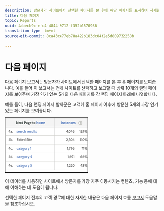 ```yaml
---
description: 방문자가 사이트에서 선택한 페이지를 본 후에 해당 페이지를 표시하여 자세한 사이트 경로 분석을 제공합니다. 예를 들어 이 보고서는 전체 사이트를 선택하고 보고할 때 상위 10개의 랜딩 페이지를 보여주며 가장 인기 있는 5개의 다음 페이지를 각 랜딩 페이지 아래에 나열합니다. 이 데이터를 사용하면 사이트에서 방문자를 가장 자주 이동시키는 컨텐츠, 기능 등에 대해 이해하는 데 도움이 됩니다.
title: 다음 페이지
topic: Reports
uuid: 4abecb9c-efc4-4844-9712-f352b2570936
translation-type: tm+mt
source-git-commit: 8ca43ce77eb78a422b183dc0432e5d809732258b

---
```



# 다음 페이지

다음 페이지 보고서는 방문자가 사이트에서 선택한 페이지를 본 후 본 페이지를 보여줍니다. 예를 들어 이 보고서는 전체 사이트를 선택하고 보고할 때 상위 10개의 랜딩 페이지를 보여주며 가장 인기 있는 5개의 다음 페이지를 각 랜딩 페이지 아래에 나열합니다.

예를 들어, 다음 랜딩 페이지 발췌문은 고객이 홈 페이지 이후에 방문한 5개의 가장 인기 있는 페이지를 보여줍니다.

![](assets/nextpage.png)

이 데이터를 사용하면 사이트에서 방문자를 가장 자주 이동시키는 컨텐츠, 기능 등에 대해 이해하는 데 도움이 됩니다.

선택한 페이지 전후의 고객 경로에 대한 자세한 내용은 다음 페이지 흐름 [보고서](https://docs.adobe.com/content/help/en/analytics/components/variables/dimensions-reports/reports-next-page-flow.html) 도움말을 참조하십시오.

